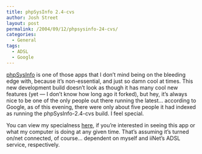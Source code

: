 ```yaml
---
title: phpSysInfo 2.4-cvs
author: Josh Street
layout: post
permalink: /2004/09/12/phpsysinfo-24-cvs/
categories:
  - General
tags:
  - ADSL
  - Google
---
```

[phpSysInfo][1] is one of those apps that I don&#8217;t mind being on the bleeding edge with, because it&#8217;s non-essential, and just so damn cool at times. This new development build doesn&#8217;t look as though it has many cool new features (yet &#8212; I don&#8217;t know how long ago it forked), but hey, it&#8217;s always nice to be one of the only people out there running the latest&#8230; according to Google, as of this evening, there were only about five people it had indexed as running the phpSysInfo-2.4-cvs build. I feel special.

You can view my specialness [here][2], if you&#8217;re interested in seeing this app or what my computer is doing at any given time. That&#8217;s assuming it&#8217;s turned on/net connected, of course&#8230; dependent on myself and iiNet&#8217;s ADSL service, respectively.

 [1]: http://phpsysinfo.sourceforge.net/ "phpSysInfo, a damn cool System Information application for Linux, BSD, and miscellaneous other flavours of *nix"
 [2]: http://home.joahua.com/sysinfo/